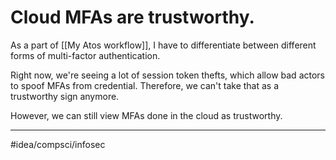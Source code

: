 # Cloud MFAs are trustworthy.
As a part of [[My Atos workflow]], I have to differentiate between different forms of multi-factor authentication. 

Right now, we're seeing a lot of session token thefts, which allow bad actors to spoof MFAs from credential. Therefore, we can't take that as a trustworthy sign anymore. 

However, we can still view MFAs done in the cloud as trustworthy. 

---
#idea/compsci/infosec 

